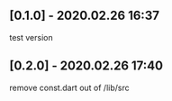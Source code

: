 ## [0.1.0] - 2020.02.26 16:37

test version

## [0.2.0] - 2020.02.26 17:40

remove const.dart out of  /lib/src
